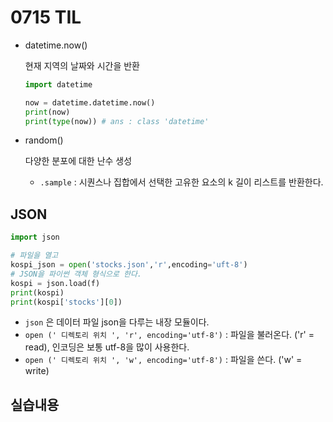 # 0715 TIL



- datetime.now()

  현재 지역의 날짜와 시간을 반환

  ```python
  import datetime
  
  now = datetime.datetime.now()
  print(now)
  print(type(now)) # ans : class 'datetime'
  ```

  



- random()

  다양한 분포에 대한 난수 생성

  - `.sample` : 시퀀스나 집합에서 선택한 고유한 요소의 k 길이 리스트를 반환한다.







## JSON



```python
import json

# 파일을 열고
kospi_json = open('stocks.json','r',encoding='uft-8')
# JSON을 파이썬 객체 형식으로 한다.
kospi = json.load(f)
print(kospi)
print(kospi['stocks'][0])

```

- `json` 은 데이터 파일 json을 다루는 내장 모듈이다.
- `open (' 디렉토리 위치 ', 'r', encoding='utf-8')`  : 파일을 불러온다. ('r' = read), 인코딩은 보통 utf-8을 많이 사용한다.
- `open (' 디렉토리 위치 ', 'w', encoding='utf-8')` :  파일을 쓴다. ('w' = write)







## 실습내용




